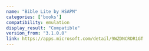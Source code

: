 ```yaml
---
name: "Bible Lite by HSAPM"
categories: ['books']
compatibility: emulation
display_result: "Compatible"
version_from: "3.1.0.0"
link: https://apps.microsoft.com/detail/9WZDNCRDR1GT
---
```

